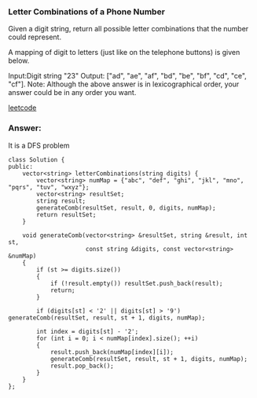 ### Letter Combinations of a Phone Number

Given a digit string, return all possible letter combinations that the number could represent.

A mapping of digit to letters (just like on the telephone buttons) is given below.

Input:Digit string "23"
Output: ["ad", "ae", "af", "bd", "be", "bf", "cd", "ce", "cf"].
Note:
Although the above answer is in lexicographical order, your answer could be in any order you want.

[leetcode](https://leetcode.com/problems/letter-combinations-of-a-phone-number/description/)

### Answer:
It is a DFS problem

	class Solution {
	public:
	    vector<string> letterCombinations(string digits) {
	        vector<string> numMap = {"abc", "def", "ghi", "jkl", "mno", "pqrs", "tuv", "wxyz"};
	        vector<string> resultSet;
	        string result;
	        generateComb(resultSet, result, 0, digits, numMap);
	        return resultSet;
	    }
	    
	    void generateComb(vector<string> &resultSet, string &result, int st, 
	                      const string &digits, const vector<string> &numMap)
	    {
	        if (st >= digits.size())
	        {
	            if (!result.empty()) resultSet.push_back(result);
	            return;
	        }
	        
	        if (digits[st] < '2' || digits[st] > '9') generateComb(resultSet, result, st + 1, digits, numMap);
	        
	        int index = digits[st] - '2';
	        for (int i = 0; i < numMap[index].size(); ++i)
	        {
	            result.push_back(numMap[index][i]);
	            generateComb(resultSet, result, st + 1, digits, numMap);
	            result.pop_back();
	        }
	    }
	};